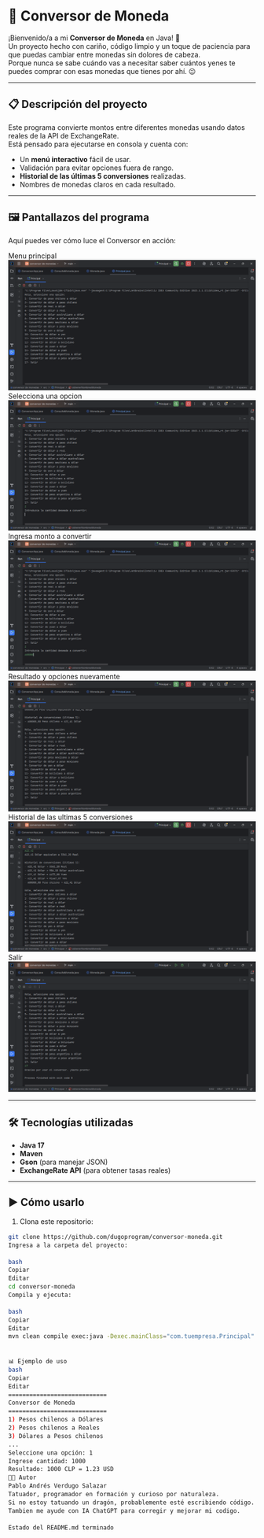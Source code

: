  <h1> 💱 Conversor de Moneda</h1>

¡Bienvenido/a a mi **Conversor de Moneda** en Java! 🚀  
Un proyecto hecho con cariño, código limpio y un toque de paciencia para que puedas cambiar entre monedas sin dolores de cabeza.  
Porque nunca se sabe cuándo vas a necesitar saber cuántos yenes te puedes comprar con esas monedas que tienes por ahí. 😉

---

## 📋 Descripción del proyecto
Este programa convierte montos entre diferentes monedas usando datos reales de la API de ExchangeRate.  
Está pensado para ejecutarse en consola y cuenta con:
- Un **menú interactivo** fácil de usar.
- Validación para evitar opciones fuera de rango.
- **Historial de las últimas 5 conversiones** realizadas.
- Nombres de monedas claros en cada resultado.

---

## 🖼️ Pantallazos del programa
Aquí puedes ver cómo luce el Conversor en acción:  


Menu principal ![Menú principal](imagenes/Menu%20principal.png)  
Selecciona una opcion ![Selecciona una opcion](imagenes/Selecciona%20una%20opcion.png)
Ingresa monto a convertir ![Ingresa monto a convertir](imagenes/Ingresa%20monto%20a%20convertir.png)
Resultado y opciones nuevamente ![Resultado y opciones nuevamente](imagenes/Resultado%20y%20opciones%20nuevamente.png)
Historial de las ultimas 5 conversiones ![Historial de las ultimas 5 conversiones](imagenes/Historial%20de%20las%20ultimas%205%20conversiones.png)  
Salir ![Salir](imagenes/Salir.png)  

---

## 🛠️ Tecnologías utilizadas
- **Java 17**
- **Maven**
- **Gson** (para manejar JSON)
- **ExchangeRate API** (para obtener tasas reales)

---

## ▶️ Cómo usarlo
1. Clona este repositorio:
```bash
git clone https://github.com/dugoprogram/conversor-moneda.git
Ingresa a la carpeta del proyecto:

bash
Copiar
Editar
cd conversor-moneda
Compila y ejecuta:

bash
Copiar
Editar
mvn clean compile exec:java -Dexec.mainClass="com.tuempresa.Principal"


📊 Ejemplo de uso
bash
Copiar
Editar
============================
Conversor de Moneda
============================
1) Pesos chilenos a Dólares
2) Pesos chilenos a Reales
3) Dólares a Pesos chilenos
...
Seleccione una opción: 1
Ingrese cantidad: 1000
Resultado: 1000 CLP = 1.23 USD
👨‍💻 Autor
Pablo Andrés Verdugo Salazar
Tatuador, programador en formación y curioso por naturaleza.
Si no estoy tatuando un dragón, probablemente esté escribiendo código. 🐉💻
Tambien me ayude con IA ChatGPT para corregir y mejorar mi codigo.

Estado del README.md terminado
